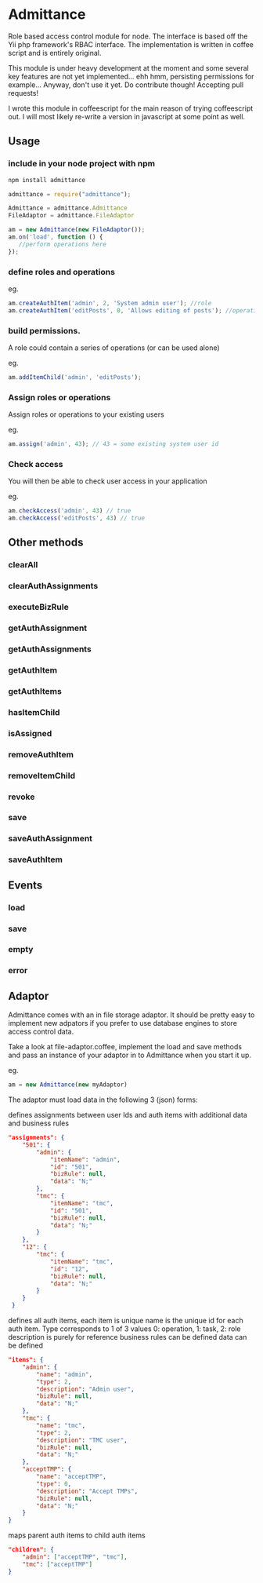 Admittance
==========

Role based access control module for node. The interface is based off the Yii php framework's RBAC interface. The implementation is written in coffee script and is entirely original.

This module is under heavy development at the moment and some several key features are not yet implemented... ehh hmm, persisting permissions for example... Anyway, don't use it yet. Do contribute though! Accepting pull requests! 

I wrote this module in coffeescript for the main reason of trying coffeescript out. I will most likely re-write a version in javascript at some point as well.

## Usage

### include in your node project with npm

```javascript
npm install admittance

admittance = require("admittance");

Admittance = admittance.Admittance
FileAdaptor = admittance.FileAdaptor

am = new Admittance(new FileAdaptor());
am.on('load', function () {
   //perform operations here 
});
```

### define roles and operations

eg.
```javascript
am.createAuthItem('admin', 2, 'System admin user'); //role
am.createAuthItem('editPosts', 0, 'Allows editing of posts'); //operation
```

### build permissions. 

A role could contain a series of operations (or can be used alone)

eg.
```javascript
am.addItemChild('admin', 'editPosts');
```

### Assign roles or operations

Assign roles or operations to your existing users

eg.
```javascript
am.assign('admin', 43); // 43 = some existing system user id
```

### Check access

You will then be able to check user access in your application

eg.
```javascript
am.checkAccess('admin', 43) // true
am.checkAccess('editPosts', 43) // true
```

## Other methods

### clearAll
### clearAuthAssignments
### executeBizRule
### getAuthAssignment
### getAuthAssignments
### getAuthItem
### getAuthItems
### hasItemChild
### isAssigned
### removeAuthItem
### removeItemChild
### revoke
### save
### saveAuthAssignment
### saveAuthItem

## Events

### load
### save
### empty
### error

## Adaptor

Admittance comes with an in file storage adaptor. It should be pretty easy to implement new adpators if you prefer to use database engines to store access control data.

Take a look at file-adaptor.coffee, implement the load and save methods and pass an instance of your adaptor in to Admittance when you start it up.

eg. 
```javascript
am = new Admittance(new myAdaptor)
```

The adaptor must load data in the following 3 (json) forms:

defines assignments between user Ids and auth items with additional
data and business rules

```json
"assignments": {
    "501": {
        "admin": {
            "itemName": "admin",
            "id": "501",
            "bizRule": null,
            "data": "N;"
        },
        "tmc": {
            "itemName": "tmc",
            "id": "501",
            "bizRule": null,
            "data": "N;"
        }
    },
    "12": {
        "tmc": {
            "itemName": "tmc",
            "id": "12",
            "bizRule": null,
            "data": "N;"
        }
    }
 }
```

defines all auth items, each item is unique
name is the unique id for each auth item. Type corresponds
to 1 of 3 values 0: operation, 1: task, 2: role
description is purely for reference
business rules can be defined
data can be defined

```json
"items": {
    "admin": {
        "name": "admin",
        "type": 2,
        "description": "Admin user",
        "bizRule": null,
        "data": "N;"
    },
    "tmc": {
        "name": "tmc",
        "type": 2,
        "description": "TMC user",
        "bizRule": null,
        "data": "N;"
    },
    "acceptTMP": {
        "name": "acceptTMP",
        "type": 0,
        "description": "Accept TMPs",
        "bizRule": null,
        "data": "N;"  
    }
}
```

maps parent auth items to child auth items

```json
"children": {
    "admin": ["acceptTMP", "tmc"],
    "tmc": ["acceptTMP"]
}
```
